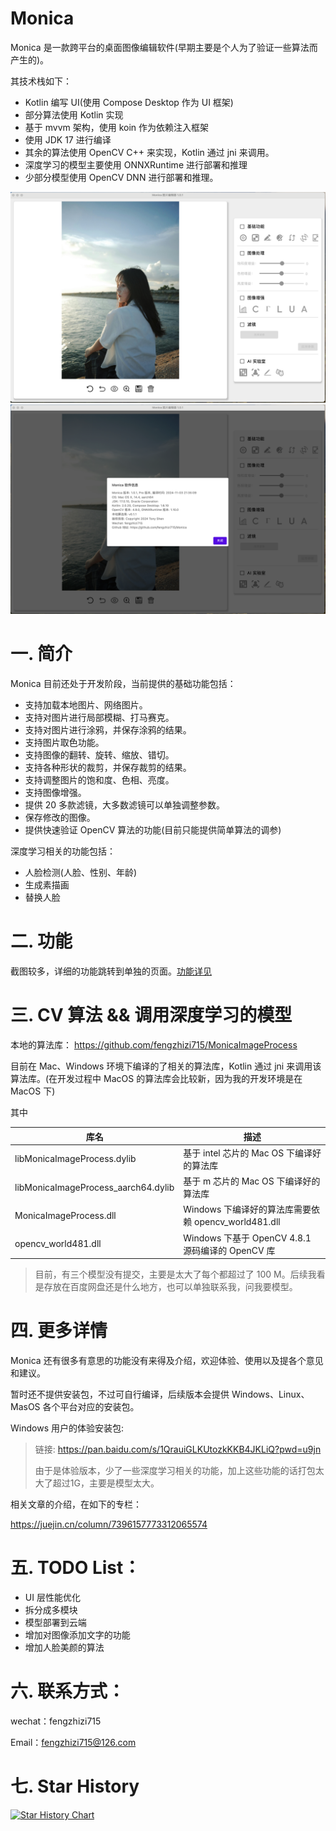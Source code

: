 # Monica
Monica 是一款跨平台的桌面图像编辑软件(早期主要是个人为了验证一些算法而产生的)。

其技术栈如下：
* Kotlin 编写 UI(使用 Compose Desktop 作为 UI 框架)
* 部分算法使用 Kotlin 实现
* 基于 mvvm 架构，使用 koin 作为依赖注入框架
* 使用 JDK 17 进行编译
* 其余的算法使用 OpenCV C++ 来实现，Kotlin 通过 jni 来调用。
* 深度学习的模型主要使用 ONNXRuntime 进行部署和推理
* 少部分模型使用 OpenCV DNN 进行部署和推理。

![](images/screenshot.png)
![](images/screenshot-version.png)

# 一. 简介
Monica 目前还处于开发阶段，当前提供的基础功能包括：

* 支持加载本地图片、网络图片。
* 支持对图片进行局部模糊、打马赛克。
* 支持对图片进行涂鸦，并保存涂鸦的结果。
* 支持图片取色功能。
* 支持图像的翻转、旋转、缩放、错切。
* 支持各种形状的裁剪，并保存裁剪的结果。
* 支持调整图片的饱和度、色相、亮度。
* 支持图像增强。
* 提供 20 多款滤镜，大多数滤镜可以单独调整参数。
* 保存修改的图像。
* 提供快速验证 OpenCV 算法的功能(目前只能提供简单算法的调参)

深度学习相关的功能包括：

* 人脸检测(人脸、性别、年龄)
* 生成素描画
* 替换人脸

# 二. 功能
截图较多，详细的功能跳转到单独的页面。[功能详见](FUNCTION.md)

# 三. CV 算法 && 调用深度学习的模型
本地的算法库：
https://github.com/fengzhizi715/MonicaImageProcess

目前在 Mac、Windows 环境下编译的了相关的算法库，Kotlin 通过 jni 来调用该算法库。(在开发过程中 MacOS 的算法库会比较新，因为我的开发环境是在 MacOS 下)

其中

| 库名        | 描述                                      |
|-----------|-----------------------------------------|
| libMonicaImageProcess.dylib | 基于 intel 芯片的 Mac OS 下编译好的算法库 |
| libMonicaImageProcess_aarch64.dylib | 基于 m 芯片的 Mac OS 下编译好的算法库 |
| MonicaImageProcess.dll | Windows 下编译好的算法库需要依赖 opencv_world481.dll |
| opencv_world481.dll | Windows 下基于 OpenCV 4.8.1 源码编译的 OpenCV 库 |


> 目前，有三个模型没有提交，主要是太大了每个都超过了 100 M。后续我看是存放在百度网盘还是什么地方，也可以单独联系我，问我要模型。

# 四. 更多详情
Monica 还有很多有意思的功能没有来得及介绍，欢迎体验、使用以及提各个意见和建议。

暂时还不提供安装包，不过可自行编译，后续版本会提供 Windows、Linux、MasOS 各个平台对应的安装包。

Windows 用户的体验安装包: 
> 链接: https://pan.baidu.com/s/1QrauiGLKUtozkKKB4JKLiQ?pwd=u9jn
> 
> 由于是体验版本，少了一些深度学习相关的功能，加上这些功能的话打包太大了超过1G，主要是模型太大。


相关文章的介绍，在如下的专栏：

https://juejin.cn/column/7396157773312065574


# 五. TODO List：

* UI 层性能优化
* 拆分成多模块
* 模型部署到云端
* 增加对图像添加文字的功能
* 增加人脸美颜的算法


# 六. 联系方式：

wechat：fengzhizi715

Email：fengzhizi715@126.com


# 七. Star History

[![Star History Chart](https://api.star-history.com/svg?repos=fengzhizi715/Monica&type=Date)](https://star-history.com/#fengzhizi715/Monica&Date)